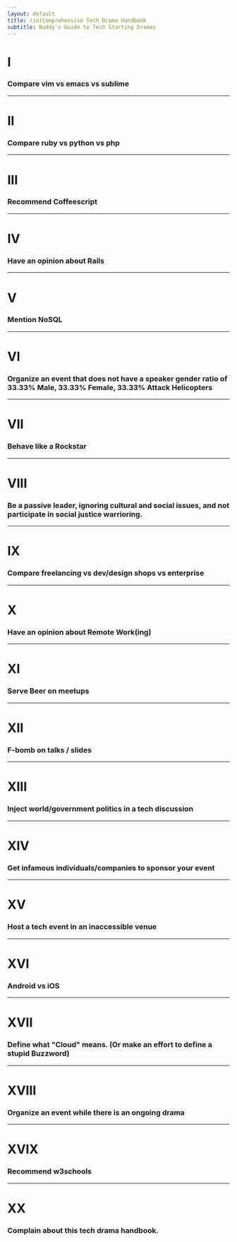 ```yaml
---
layout: default
title: (in)Comprehensive Tech Drama Handbook
subtitle: Buddy's Guide to Tech Starting Dramas
---
```


# I

### Compare vim vs emacs vs sublime

---

# II

### Compare ruby vs python vs php

---

#  III

###  Recommend Coffeescript

---


# IV

### Have an opinion about Rails

---

# V

### Mention NoSQL

---

# VI

### Organize an event that does not have a speaker gender ratio of 33.33% Male, 33.33% Female, 33.33% Attack Helicopters

---

# VII

### Behave like a Rockstar

---

# VIII

### Be a passive leader, ignoring cultural and social issues, and not participate in social justice warrioring.

---

# IX

### Compare freelancing vs dev/design shops vs enterprise

---

# X

### Have an opinion about Remote Work(ing)

---

# XI

### Serve Beer on meetups

---

# XII

### F-bomb on talks / slides

---

# XIII

### Inject world/government politics in a tech discussion

---

# XIV

### Get infamous individuals/companies to sponsor your event

---

# XV

### Host a tech event in an inaccessible venue

---

# XVI

### Android vs iOS

---

# XVII

### Define what "Cloud" means. (Or make an effort to define a stupid Buzzword)

---

# XVIII

### Organize an event while there is an ongoing drama

---

# XVIX

### Recommend w3schools

---

# XX

### Complain about this tech drama handbook.
